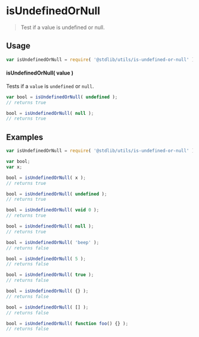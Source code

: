 # isUndefinedOrNull

> Test if a value is undefined or null.


<section class="usage">

## Usage

``` javascript
var isUndefinedOrNull = require( '@stdlib/utils/is-undefined-or-null' );
```

#### isUndefinedOrNull( value )

Tests if a `value` is `undefined` or `null`.

<!-- eslint-disable no-undefined -->

``` javascript
var bool = isUndefinedOrNull( undefined );
// returns true

bool = isUndefinedOrNull( null );
// returns true
```

</section>

<!-- /.usage -->


<section class="examples">

## Examples

<!-- eslint-disable no-undefined, no-restricted-syntax, no-empty-function -->

``` javascript
var isUndefinedOrNull = require( '@stdlib/utils/is-undefined-or-null' );

var bool;
var x;

bool = isUndefinedOrNull( x );
// returns true

bool = isUndefinedOrNull( undefined );
// returns true

bool = isUndefinedOrNull( void 0 );
// returns true

bool = isUndefinedOrNull( null );
// returns true

bool = isUndefinedOrNull( 'beep' );
// returns false

bool = isUndefinedOrNull( 5 );
// returns false

bool = isUndefinedOrNull( true );
// returns false

bool = isUndefinedOrNull( {} );
// returns false

bool = isUndefinedOrNull( [] );
// returns false

bool = isUndefinedOrNull( function foo() {} );
// returns false
```

</section>

<!-- /.examples -->


<section class="links">

</section>

<!-- /.links -->
